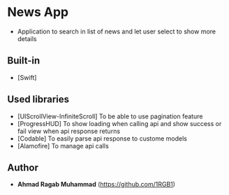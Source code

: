 # News App

- Application to search in list of news and let user select to show more details

## Built-in

- [Swift]

## Used libraries

- [UIScrollView-InfiniteScroll] To be able to use pagination feature
- [ProgressHUD] To show loading when calling api and show success or fail view when api response returns
- [Codable] To easily parse api response to custome models
- [Alamofire] To manage api calls

## Author

- **Ahmad Ragab Muhammad** (https://github.com/1RGB1)
